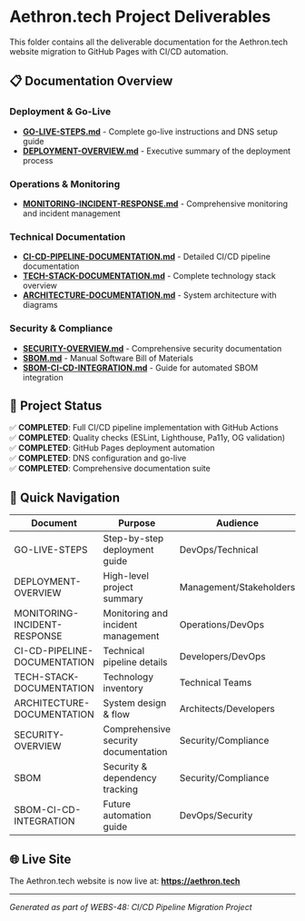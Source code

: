 # Aethron.tech Project Deliverables

This folder contains all the deliverable documentation for the Aethron.tech website migration to GitHub Pages with CI/CD automation.

## 📋 Documentation Overview

### Deployment & Go-Live
- **[GO-LIVE-STEPS.md](./GO-LIVE-STEPS.md)** - Complete go-live instructions and DNS setup guide
- **[DEPLOYMENT-OVERVIEW.md](./DEPLOYMENT-OVERVIEW.md)** - Executive summary of the deployment process

### Operations & Monitoring
- **[MONITORING-INCIDENT-RESPONSE.md](./MONITORING-INCIDENT-RESPONSE.md)** - Comprehensive monitoring and incident management

### Technical Documentation
- **[CI-CD-PIPELINE-DOCUMENTATION.md](./CI-CD-PIPELINE-DOCUMENTATION.md)** - Detailed CI/CD pipeline documentation
- **[TECH-STACK-DOCUMENTATION.md](./TECH-STACK-DOCUMENTATION.md)** - Complete technology stack overview
- **[ARCHITECTURE-DOCUMENTATION.md](./ARCHITECTURE-DOCUMENTATION.md)** - System architecture with diagrams

### Security & Compliance
- **[SECURITY-OVERVIEW.md](./SECURITY-OVERVIEW.md)** - Comprehensive security documentation
- **[SBOM.md](./SBOM.md)** - Manual Software Bill of Materials
- **[SBOM-CI-CD-INTEGRATION.md](./SBOM-CI-CD-INTEGRATION.md)** - Guide for automated SBOM integration

## 🚀 Project Status

✅ **COMPLETED**: Full CI/CD pipeline implementation with GitHub Actions  
✅ **COMPLETED**: Quality checks (ESLint, Lighthouse, Pa11y, OG validation)  
✅ **COMPLETED**: GitHub Pages deployment automation  
✅ **COMPLETED**: DNS configuration and go-live  
✅ **COMPLETED**: Comprehensive documentation suite  

## 📁 Quick Navigation

| Document | Purpose | Audience |
|----------|---------|----------|
| GO-LIVE-STEPS | Step-by-step deployment guide | DevOps/Technical |
| DEPLOYMENT-OVERVIEW | High-level project summary | Management/Stakeholders |
| MONITORING-INCIDENT-RESPONSE | Monitoring and incident management | Operations/DevOps |
| CI-CD-PIPELINE-DOCUMENTATION | Technical pipeline details | Developers/DevOps |
| TECH-STACK-DOCUMENTATION | Technology inventory | Technical Teams |
| ARCHITECTURE-DOCUMENTATION | System design & flow | Architects/Developers |
| SECURITY-OVERVIEW | Comprehensive security documentation | Security/Compliance |
| SBOM | Security & dependency tracking | Security/Compliance |
| SBOM-CI-CD-INTEGRATION | Future automation guide | DevOps/Security |

## 🌐 Live Site

The Aethron.tech website is now live at: **https://aethron.tech**

---
*Generated as part of WEBS-48: CI/CD Pipeline Migration Project*
